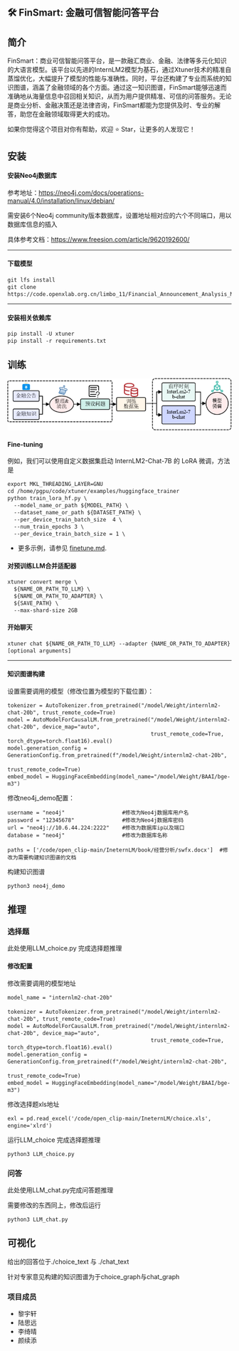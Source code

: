 ## 🛠️ FinSmart: 金融可信智能问答平台

## 简介

FinSmart：商业可信智能问答平台，是一款融汇商业、金融、法律等多元化知识的大语言模型。该平台以先进的InternLM2模型为基石，通过Xtuner技术的精准自蒸馏优化，大幅提升了模型的性能与准确性。同时，平台还构建了专业而系统的知识图谱，涵盖了金融领域的各个方面。通过这一知识图谱，FinSmart能够迅速而准确地从海量信息中召回相关知识，从而为用户提供精准、可信的问答服务。无论是商业分析、金融决策还是法律咨询，FinSmart都能为您提供及时、专业的解答，助您在金融领域取得更大的成功。

如果你觉得这个项目对你有帮助，欢迎 ⭐ Star，让更多的人发现它！



## 安装

#### 安装Neo4j数据库

参考地址：https://neo4j.com/docs/operations-manual/4.0/installation/linux/debian/

需安装6个Neo4j community版本数据库，设置地址相对应的六个不同端口，用以数据库信息的插入

具体参考文档：https://www.freesion.com/article/9620192600/

------

#### 下载模型

```
git lfs install
git clone https://code.openxlab.org.cn/limbo_11/Financial_Announcement_Analysis_Model.git
```

------

#### 安装相关依赖库

```shell
pip install -U xtuner
pip install -r requirements.txt
```



## 训练

![](./pic/train.png)

#### Fine-tuning 

例如，我们可以使用自定义数据集启动 InternLM2-Chat-7B 的 LoRA 微调，方法是

```shell
export MKL_THREADING_LAYER=GNU
cd /home/pgpu/code/xtuner/examples/huggingface_trainer
python train_lora_hf.py \
  --model_name_or_path ${MODEL_PATH} \
  --dataset_name_or_path ${DATASET_PATH} \
  --per_device_train_batch_size  4 \
  --num_train_epochs 3 \
  --per_device_train_batch_size = 1 \
```

- 更多示例，请参见 [finetune.md](./docs/en/user_guides/finetune.md).

#### 对预训练LLM合并适配器

```shell
xtuner convert merge \
  ${NAME_OR_PATH_TO_LLM} \
  ${NAME_OR_PATH_TO_ADAPTER} \
  ${SAVE_PATH} \
  --max-shard-size 2GB
```

#### 开始聊天

```shell
xtuner chat ${NAME_OR_PATH_TO_LLM} --adapter {NAME_OR_PATH_TO_ADAPTER} [optional arguments]
```

------

#### 知识图谱构建

设置需要调用的模型（修改位置为模型的下载位置）：

```
tokenizer = AutoTokenizer.from_pretrained("/model/Weight/internlm2-chat-20b", trust_remote_code=True)
model = AutoModelForCausalLM.from_pretrained("/model/Weight/internlm2-chat-20b", device_map="auto",
                                             trust_remote_code=True, torch_dtype=torch.float16).eval()
model.generation_config = GenerationConfig.from_pretrained(f"/model/Weight/internlm2-chat-20b",
                                                           trust_remote_code=True)
embed_model = HuggingFaceEmbedding(model_name="/model/Weight/BAAI/bge-m3")
```

修改neo4j_demo配置：

```
username = "neo4j"                  #修改为Neo4j数据库用户名
password = "12345678"               #修改为Neo4j数据库密码
url = "neo4j://10.6.44.224:2222"    #修改为数据库ip以及端口
database = "neo4j"                  #修改为数据库名称

paths = ['/code/open_clip-main/IneternLM/book/经营分析/swfx.docx']  #修改为需要构建知识图谱的文档
```

构建知识图谱

```
python3 neo4j_demo
```



## 推理

### 选择题

此处使用LLM_choice.py 完成选择题推理

#### 修改配置

修改需要调用的模型地址

```
model_name = "internlm2-chat-20b"

tokenizer = AutoTokenizer.from_pretrained("/model/Weight/internlm2-chat-20b", trust_remote_code=True)
model = AutoModelForCausalLM.from_pretrained("/model/Weight/internlm2-chat-20b", device_map="auto",
                                             trust_remote_code=True, torch_dtype=torch.float16).eval()
model.generation_config = GenerationConfig.from_pretrained(f"/model/Weight/internlm2-chat-20b",
                                                           trust_remote_code=True)
embed_model = HuggingFaceEmbedding(model_name="/model/Weight/BAAI/bge-m3")
```

修改选择题xls地址

```
exl = pd.read_excel('/code/open_clip-main/IneternLM/choice.xls', engine='xlrd')
```

运行LLM_choice  完成选择题推理

```
python3 LLM_choice.py
```

### 问答

此处使用LLM_chat.py完成问答题推理

需要修改的东西同上，修改后运行

```
python3 LLM_chat.py
```



## 可视化

给出的回答位于./choice_text 与 ./chat_text



针对专家意见构建的知识图谱为于choice_graph与chat_graph



### 项目成员

- 黎宇轩 
- 陆思远 
- 李绮晴 
- 颜续添
